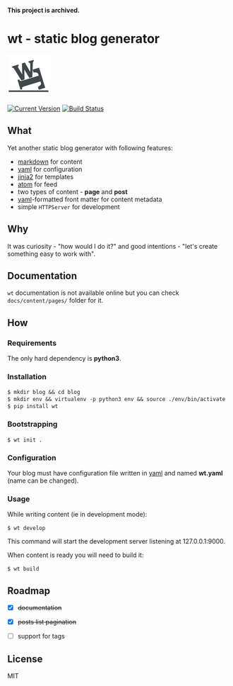 **This project is archived.**

# wt - static blog generator

![Logo](misc/logo96.png)

[![Current Version](https://img.shields.io/pypi/v/wt.svg?style=flat-square)](https://pypi.org/projects/wt/)
[![Build Status](https://img.shields.io/travis/ysegorov/wt/master.svg?style=flat-square)](https://travis-ci.org/ysegorov/wt)


## What

Yet another static blog generator with following features:

- [markdown][markdown] for content
- [yaml][yaml] for configuration
- [jinja2][jinja2] for templates
- [atom][atom] for feed
- two types of content - **page** and **post**
- [yaml][yaml]-formatted front matter for content metadata
- simple `HTTPServer` for development


## Why

It was curiosity - "how would I do it?" and good intentions - "let's create
something easy to work with".


## Documentation

`wt` documentation is not available online but you can check
`docs/content/pages/` folder for it.


## How

### Requirements

The only hard dependency is **python3**.

### Installation

```shell
$ mkdir blog && cd blog
$ mkdir env && virtualenv -p python3 env && source ./env/bin/activate
$ pip install wt

```

### Bootstrapping

```shell
$ wt init .

```

### Configuration

Your blog must have configuration file written in [yaml][yaml] and named
**wt.yaml** (name can be changed).

### Usage

While writing content (ie in development mode):

```shell
$ wt develop

```

This command will start the development server listening at 127.0.0.1:9000.

When content is ready you will need to build it:

```shell
$ wt build

```


## Roadmap

- [x] ~~documentation~~
- [x] ~~posts list pagination~~
- [ ] support for tags


## License

MIT


[markdown]: http://daringfireball.net/projects/markdown/
[yaml]: http://yaml.org/
[front-matter]: https://jekyllrb.com/docs/front-matter/
[jinja2]: http://jinja.pocoo.org/
[atom]: https://en.wikipedia.org/wiki/Atom_(standard)
[wt-docs]: https://ysegorov.github.io/wt/
